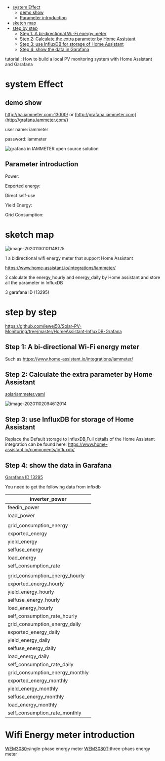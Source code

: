 * [system Effect](#system-effect)
  * [demo show](#demo-show)
  * [Parameter introduction](#parameter-introduction)
* [sketch map](#sketch-map)
* [step by step](#step-by-step)
  * [Step 1:  A bi\-directional Wi\-Fi energy meter](#step-1--a-bi-directional-wi-fi-energy-meter)
  * [Step 2: Calculate the extra parameter by Home Assistant](#step-2-calculate-the-extra-parameter-by-home-assistant)
  * [Step 3: use InfluxDB for storage of Home Assistant](#step-3-use-influxdb-for-storage-of-home-assistant)
  * [Step 4: show the data in Garafana](#step-4-show-the-data-in-garafana)

 tutorial : How to build a local PV monitoring system with Home Assistant and Garafana

# system Effect

## demo show

http://ha.iammeter.com:13000/ or [http://grafana.iammeter.com](http://grafana.iammeter.com/)

user name: iammeter

password: iammeter

![grafana in IAMMETER open source solution](https://leweidoc.oss-cn-hangzhou.aliyuncs.com/lewei50/img/iammeter/tmpliu/tmpQQ20210424090859.jpg)

## Parameter introduction 

Power:

Exported energy:

Direct self-use

Yield Energy:

Grid Consumption:





# sketch map



![image-20201130101148125](https://leweidoc.oss-cn-hangzhou.aliyuncs.com/lewei50/img/iammeter/tmpliu/tmpimage-20201130101148125.png)

1 a bidirectional wifi energy meter that support Home Assistant

https://www.home-assistant.io/integrations/iammeter/

2 calculate the energy_hourly and energy_daily by Home assistant and store all the parameter in InfluxDB

3 garafana ID (13295)

# step by step

https://github.com/lewei50/Solar-PV-Monitoring/tree/master/HomeAssistant-InfluxDB-Grafana

## Step 1:  A bi-directional Wi-Fi energy meter

Such as https://www.home-assistant.io/integrations/iammeter/

## Step 2: Calculate the extra parameter by Home Assistant

[solariammeter.yaml](solariammeter.yaml)

![image-20201102094612014](https://leweidoc.oss-cn-hangzhou.aliyuncs.com/lewei50/img/iammeter/tmpliu/tmpimage-20201102094612014.png)

## Step 3: use InfluxDB for storage of Home Assistant

Replace the Default storage to InfluxDB,Full details of the Home Assistant integration can be found here: https://www.home-assistant.io/components/influxdb/

## Step 4: show the data in Garafana

[Garafana ID 13295](https://grafana.com/grafana/dashboards/13295?src=twitter.com&mdm=social&cnt=buffera6a03&camp=buffer&pg=prod-ent&plcmt=contact-banner)



You need to get the following data from infixdb

| inverter_power                  |
| ------------------------------- |
| feedin_power                    |
| load_power                      |
|                                 |
| grid_consumption_energy         |
| exported_energy                 |
| yield_energy                    |
| selfuse_energy                  |
| load_energy                     |
| self_consumption_rate           |
|                                 |
| grid_consumption_energy_hourly  |
| exported_energy_hourly          |
| yield_energy_hourly             |
| selfuse_energy_hourly           |
| load_energy_hourly              |
| self_consumption_rate_hourly    |
| grid_consumption_energy_daily   |
| exported_energy_daily           |
| yield_energy_daily              |
| selfuse_energy_daily            |
| load_energy_daily               |
| self_consumption_rate_daily     |
| grid_consumption_energy_monthly |
| exported_energy_monthly         |
| yield_energy_monthly            |
| selfuse_energy_monthly          |
| load_energy_monthly             |
| self_consumption_rate_monthly   |

# Wifi Energy meter introduction
[WEM3080](https://www.iammeter.com/products/single-phase-meter):single-phase energy meter 
[WEM3080T](https://www.iammeter.com/products/three-phase-meter):three-phaes energy meter
